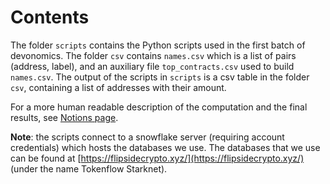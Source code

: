 # Contents

The folder `scripts` contains the Python scripts used in the first batch of devonomics. The folder `csv` contains `names.csv` which is a list of pairs (address, label), and an auxiliary file `top_contracts.csv` used to build `names.csv`. The output of the scripts in `scripts` is a csv table in the folder `csv`, containing a list of addresses with their amount.

For a more human readable description of the computation and the final results, see [Notions page](https://www.notion.so/starkware/Devonomics-Pilot-Program-4ecf9d8ea5864bb29e347be8926932f5).

**Note**: the scripts connect to a snowflake server (requiring account credentials) which hosts the databases we use. The databases that we use can be found at [https://flipsidecrypto.xyz/](https://flipsidecrypto.xyz/) (under the name Tokenflow Starknet).